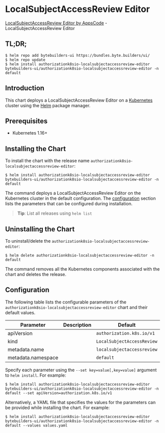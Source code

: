 # LocalSubjectAccessReview Editor

[LocalSubjectAccessReview Editor by AppsCode](https://byte.builders) - LocalSubjectAccessReview Editor

## TL;DR;

```console
$ helm repo add bytebuilders-ui https://bundles.byte.builders/ui/
$ helm repo update
$ helm install authorizationk8sio-localsubjectaccessreview-editor bytebuilders-ui/authorizationk8sio-localsubjectaccessreview-editor -n default
```

## Introduction

This chart deploys a LocalSubjectAccessReview Editor on a [Kubernetes](http://kubernetes.io) cluster using the [Helm](https://helm.sh) package manager.

## Prerequisites

- Kubernetes 1.16+

## Installing the Chart

To install the chart with the release name `authorizationk8sio-localsubjectaccessreview-editor`:

```console
$ helm install authorizationk8sio-localsubjectaccessreview-editor bytebuilders-ui/authorizationk8sio-localsubjectaccessreview-editor -n default
```

The command deploys a LocalSubjectAccessReview Editor on the Kubernetes cluster in the default configuration. The [configuration](#configuration) section lists the parameters that can be configured during installation.

> **Tip**: List all releases using `helm list`

## Uninstalling the Chart

To uninstall/delete the `authorizationk8sio-localsubjectaccessreview-editor`:

```console
$ helm delete authorizationk8sio-localsubjectaccessreview-editor -n default
```

The command removes all the Kubernetes components associated with the chart and deletes the release.

## Configuration

The following table lists the configurable parameters of the `authorizationk8sio-localsubjectaccessreview-editor` chart and their default values.

|     Parameter      | Description |                Default                |
|--------------------|-------------|---------------------------------------|
| apiVersion         |             | <code>authorization.k8s.io/v1</code>  |
| kind               |             | <code>LocalSubjectAccessReview</code> |
| metadata.name      |             | <code>localsubjectaccessreview</code> |
| metadata.namespace |             | <code>default</code>                  |


Specify each parameter using the `--set key=value[,key=value]` argument to `helm install`. For example:

```console
$ helm install authorizationk8sio-localsubjectaccessreview-editor bytebuilders-ui/authorizationk8sio-localsubjectaccessreview-editor -n default --set apiVersion=authorization.k8s.io/v1
```

Alternatively, a YAML file that specifies the values for the parameters can be provided while
installing the chart. For example:

```console
$ helm install authorizationk8sio-localsubjectaccessreview-editor bytebuilders-ui/authorizationk8sio-localsubjectaccessreview-editor -n default --values values.yaml
```

